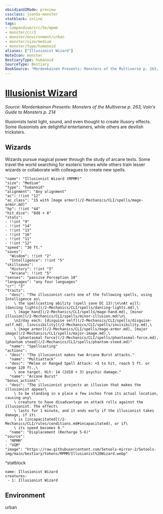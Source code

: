 ```yaml
---
obsidianUIMode: preview
cssclass: json5e-monster
statblock: inline
tags:
- compendium/src/5e/mpmm
- monster/cr/3
- monster/environment/urban
- monster/size/medium
- monster/type/humanoid
aliases: ["Illusionist Wizard"]
NoteIcon: monster
BestiaryType: humanoid
SourceType: Bestiary
BookSource: "Mordenkainen Presents: Monsters of the Multiverse p. 263, Volo's Guide to Monsters p. 214"
---
```

# [Illusionist Wizard](2-Mechanics/CLI/bestiary/humanoid/illusionist-wizard-mpmm.md)
*Source: Mordenkainen Presents: Monsters of the Multiverse p. 263, Volo's Guide to Monsters p. 214*  

Illusionists twist light, sound, and even thought to create illusory effects. Some illusionists are delightful entertainers, while others are devilish tricksters.

## Wizards

Wizards pursue magical power through the study of arcane texts. Some travel the world searching for esoteric tomes while others train lesser wizards or collaborate with colleagues to create new spells.

```statblock
"name": "Illusionist Wizard (MPMM)"
"size": "Medium"
"type": "humanoid"
"alignment": "Any alignment"
"ac": !!int "12"
"ac_class": "15 with [mage armor](/2-Mechanics/CLI/spells/mage-armor.md)"
"hp": !!int "44"
"hit_dice": "8d8 + 8"
"stats":
- !!int "9"
- !!int "14"
- !!int "13"
- !!int "16"
- !!int "11"
- !!int "12"
"speed": "30 ft."
"saves":
  "Wisdom": !!int "2"
  "Intelligence": !!int "5"
"skillsaves":
  "History": !!int "5"
  "Arcana": !!int "5"
"senses": "passive Perception 10"
"languages": "any four languages"
"cr": "3"
"traits":
- "desc": "The illusionist casts one of the following spells, using Intelligence as\
    \ the spellcasting ability (spell save DC 13):\n\nAt will: [dancing lights](/2-Mechanics/CLI/spells/dancing-lights.md),\
    \ [mage hand](/2-Mechanics/CLI/spells/mage-hand.md), [minor illusion](/2-Mechanics/CLI/spells/minor-illusion.md)\n\
    \n2/day each: [disguise self](/2-Mechanics/CLI/spells/disguise-self.md), [invisibility](/2-Mechanics/CLI/spells/invisibility.md),\
    \ [mage armor](/2-Mechanics/CLI/spells/mage-armor.md), [major image](/2-Mechanics/CLI/spells/major-image.md),\
    \ [phantasmal force](/2-Mechanics/CLI/spells/phantasmal-force.md), [phantom steed](/2-Mechanics/CLI/spells/phantom-steed.md)"
  "name": "Spellcasting"
"actions":
- "desc": "The illusionist makes two Arcane Burst attacks."
  "name": "Multiattack"
- "desc": "Melee or Ranged Spell Attack: +5 to hit, reach 5 ft. or range 120 ft.,\
    \ one target. Hit: 14 (2d10 + 3) psychic damage."
  "name": "Arcane Burst"
"bonus_actions":
- "desc": "The illusionist projects an illusion that makes the illusionist appear\
    \ to be standing in a place a few inches from its actual location, causing any\
    \ creature to have disadvantage on attack rolls against the illusionist. The effect\
    \ lasts for 1 minute, and it ends early if the illusionist takes damage, if it\
    \ is [incapacitated](/2-Mechanics/CLI/rules/conditions.md#incapacitated), or if\
    \ its speed becomes 0."
  "name": "Displacement (Recharge 5-6)"
"source":
- "MPMM"
- "VGM"
"image": "https://raw.githubusercontent.com/5etools-mirror-2/5etools-img/main/bestiary/tokens/MPMM/Illusionist%20Wizard.webp"
```
^statblock

```encounter-table
name: Illusionist Wizard
creatures:
 - 1: Illusionist Wizard
```

## Environment

urban